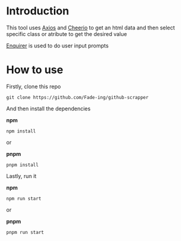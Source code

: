 # Introduction

This tool uses [Axios](https://www.npmjs.com/package/axios) and [Cheerio](https://www.npmjs.com/package/cheerio) to get an html data and then select specific class or atribute to get the desired value

[Enquirer](https://www.npmjs.com/package/enquirer) is used to do user input prompts

# How to use

Firstly, clone this repo

`git clone https://github.com/Fade-ing/github-scrapper`

And then install the dependencies

**npm**

`npm install`

or

**pnpm**

`pnpm install`

Lastly, run it

**npm**

`npm run start`

or

**pnpm**

`pnpm run start`